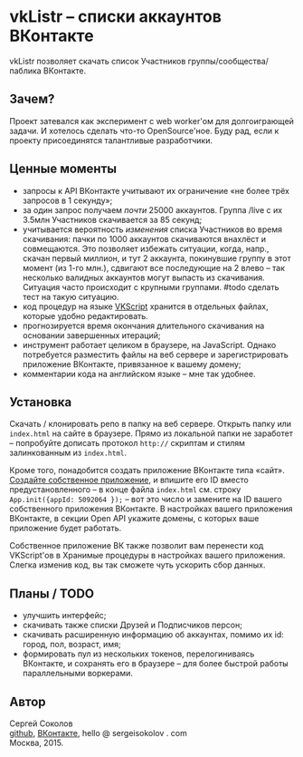 # vkListr – списки аккаунтов ВКонтакте

vkListr позволяет скачать список Участников группы/сообщества/паблика ВКонтакте.

## Зачем?

Проект затевался как эксперимент с web worker'ом для долгоиграющей задачи. И хотелось сделать что-то OpenSource'ное. Буду рад, если к проекту присоединятся талантливые разработчики.

## Ценные моменты

* запросы к API ВКонтакте учитывают их ограничение «не более трёх запросов в 1 секунду»;
* за один запрос получаем *почти* 25000 аккаунтов. Группа /live с их 3.5млн Участников скачивается за 85 секунд;
* учитывается вероятность *изменения* списка Участников во время скачивания: пачки по 1000 аккаунтов скачиваются внахлёст и совмещаются. Это позволяет избежать ситуации, когда, напр., скачан первый миллион, и тут 2 аккаунта, покинувшие группу в этот момент (из 1-го млн.), сдвигают все последующие на 2 влево – так несколько валидных аккаунтов могут выпасть из скачивания. Ситуация часто происходит с крупными группами. #todo сделать тест на такую ситуацию.
* код процедур на языке [VKScript](https://vk.com/dev/execute) хранится в отдельных файлах, которые удобно редактировать.
* прогнозируется время окончания длительного скачивания на основании завершенных итераций;
* инструмент работает целиком в браузере, на JavaScript. Однако потребуется разместить файлы на веб сервере и зарегистрировать приложение ВКонтакте, привязанное к вашему домену;
* комментарии кода на английском языке – мне так удобнее.

## Установка

Скачать / клонировать репо в папку на веб сервере. Открыть папку или `index.html` на сайте в браузере. Прямо из локальной папки не заработет – попробуйте дописать протокол `http://` скриптам и стилям залинкованным из `index.html`.

Кроме того, понадобится создать приложение ВКонтакте типа «сайт». [Создайте собственное приложение](https://vk.com/editapp?act=create), и впишите его ID вместо предустановленного – в конце файла `index.html` см. строку `App.init({appId: 5092064 });` – вот это число и замените на ID вашего собственного приложения ВКонтакте. В настройках вашего приложения ВКонтакте, в секции Open API укажите домены, с которых ваше приложение будет работать.

Собственное приложение ВК также позволит вам перенести код VKScript'ов в Хранимые процедуры в настройках вашего приложения. Слегка изменив код, вы так сможете чуть ускорить сбор данных.

## Планы / TODO

* улучшить интерфейс;
* скачивать также списки Друзей и Подписчиков персон;
* скачивать расширенную информацию об аккаунтах, помимо их id: город, пол, возраст, имя;
* формировать пул из нескольких токенов, перелогиниваясь ВКонтакте, и сохранять его в браузере – для более быстрой работы параллельными воркерами.

## Автор

Сергей Соколов
<br>[github](https://github.com/sergiks), [ВКонтакте](https://vk.com/serge.sokolov), hello @ sergeisokolov . com
<br>Москва, 2015.
